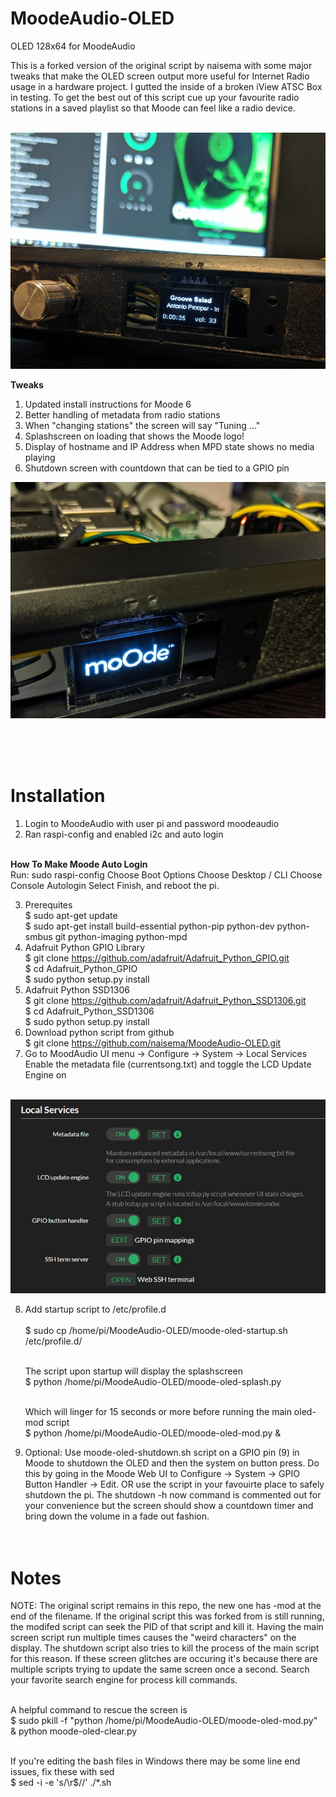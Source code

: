 # MoodeAudio-OLED
OLED 128x64 for MoodeAudio

This is a forked version of the original script by naisema with some major tweaks that make the OLED screen output more useful for Internet Radio usage in a hardware project. I gutted the inside of a broken iView ATSC Box in testing. To get the best out of this script cue up your favourite radio stations in a saved playlist so that Moode can feel like a radio device.<br /><br />

![Playing State](https://raw.githubusercontent.com/duracell80/MoodeAudio-OLED/master/example-playing-state.jpg)

<strong>Tweaks</strong><br>
1. Updated install instructions for Moode 6
2. Better handling of metadata from radio stations<br>
3. When "changing stations" the screen will say "Tuning ..."<br>
4. Splashscreen on loading that shows the Moode logo!<br>
5. Display of hostname and IP Address when MPD state shows no media playing<br>
6. Shutdown screen with countdown that can be tied to a GPIO pin

![New Splashscreen](https://raw.githubusercontent.com/duracell80/MoodeAudio-OLED/master/example-splash.jpg)

<br><br><br>

# Installation

1. Login to MoodeAudio with user pi and password moodeaudio
2. Ran raspi-config and enabled i2c and auto login<br><br>

<strong>How To Make Moode Auto Login</strong><br>
Run: sudo raspi-config
Choose Boot Options
Choose Desktop / CLI
Choose Console Autologin
Select Finish, and reboot the pi.

3. Prerequites <br />
   $ sudo apt-get update <br />
   $ sudo apt-get install build-essential python-pip python-dev python-smbus git python-imaging python-mpd<br />
4. Adafruit Python GPIO Library <br />
   $ git clone https://github.com/adafruit/Adafruit_Python_GPIO.git <br />
   $ cd Adafruit_Python_GPIO <br />
   $ sudo python setup.py install <br />
5. Adafruit Python SSD1306 <br />
   $ git clone https://github.com/adafruit/Adafruit_Python_SSD1306.git <br />
   $ cd Adafruit_Python_SSD1306 <br />
   $ sudo python setup.py install <br />
6. Download python script from github <br />
   $ git clone https://github.com/naisema/MoodeAudio-OLED.git <br />
7. Go to MoodAudio UI menu -> Configure -> System -> Local Services
   Enable the metadata file (currentsong.txt) and toggle the LCD Update Engine on <br /><br />


![Moode Metadata Settings](https://raw.githubusercontent.com/duracell80/MoodeAudio-OLED/master/Python_LCD_setup.jpg) <br />
   
   
8. Add startup script to /etc/profile.d<br /><br />
   $ sudo cp /home/pi/MoodeAudio-OLED/moode-oled-startup.sh /etc/profile.d/<br /><br />

   The script upon startup will display the splashscreen<br />
   $ python /home/pi/MoodeAudio-OLED/moode-oled-splash.py <br /><br />

   Which will linger for 15 seconds or more before running the main oled-mod script<br />
   $ python /home/pi/MoodeAudio-OLED/moode-oled-mod.py &

9. Optional: Use moode-oled-shutdown.sh script on a GPIO pin (9) in Moode to shutdown the OLED and then the system on button press. Do this by going in the Moode Web UI to Configure -> System -> GPIO Button Handler -> Edit. OR use the script in your favouirte place to safely shutdown the pi. The shutdown -h now command is commented out for your convenience but the screen should show a countdown timer and bring down the volume in a fade out fashion.
<br><br><br>

# Notes
NOTE: The original script remains in this repo, the new one has -mod at the end of the filename. If the original script this was forked from is still running, the modifed script can seek the PID of that script and kill it. Having the main screen script run multiple times causes the "weird characters" on the display. The shutdown script also tries to kill the process of the main script for this reason. If these screen glitches are occuring it's because there are multiple scripts trying to update the same screen once a second. Search your favorite search engine for process kill commands.<br><br>

A helpful command to rescue the screen is<br>
$ sudo pkill -f "python /home/pi/MoodeAudio-OLED/moode-oled-mod.py" & python moode-oled-clear.py <br><br>

If you're editing the bash files in Windows there may be some line end issues, fix these with sed<br>
$ sed -i -e 's/\r$//' ./*.sh
